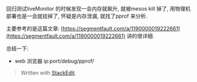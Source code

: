 回归测试liveMonitor 的时候发现一会内存就飙升, 就被mesos kill 掉了, 用物理机部署也是一会就挂掉了, 怀疑是内存泄漏, 就找了pprof 来分析. 

主要参考的是这篇文章: [https://segmentfault.com/a/1190000019222661](https://segmentfault.com/a/1190000019222661)
讲的很详细. 

总结一下: 
* web 浏览器
ip:port/debug/pprof/

> Written with [StackEdit](https://stackedit.io/).
<!--stackedit_data:
eyJoaXN0b3J5IjpbLTE1MzM1OTY0M119
-->